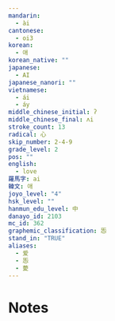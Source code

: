 ```yaml
---
mandarin:
  - ài
cantonese:
  - oi3
korean:
  - 애
korean_native: ""
japanese:
  - AI
japanese_nanori: ""
vietnamese:
  - ái
  - áy
middle_chinese_initial: ʔ
middle_chinese_final: ʌi
stroke_count: 13
radical: 心
skip_number: 2-4-9
grade_level: 2
pos: ""
english:
  - love
羅馬字: ai
韓文: 애
joyo_level: "4"
hsk_level: ""
hanmun_edu_level: 中
danayo_id: 2103
mc_id: 362
graphemic_classification: 㤅
stand_in: "TRUE"
aliases:
  - 爱
  - 㤅
  - 薆
---
```


# Notes
